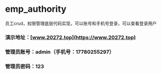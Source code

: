 # emp_authority
员工crud，权限管理底层代码实现，可以账号和手机号登录，可以查看登录用户
### 演示地址：[www.20272.top](https://www.20272.top)
### 管理员账号：admin（手机号：17780255297）
### 管理员密码：123
